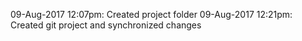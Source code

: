 09-Aug-2017 12:07pm: Created project folder
09-Aug-2017 12:21pm: Created git project and synchronized changes